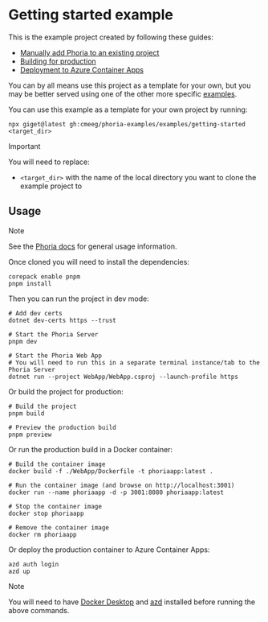# Getting started example

This is the example project created by following these guides:

* [Manually add Phoria to an existing project](https://github.com/CMeeg/phoria/blob/main/docs/guides/getting-started.md##manually-add-phoria-to-an-existing-dotnet-project)
* [Building for production](https://github.com/CMeeg/phoria/blob/main/docs/guides/building-for-production.md)
* [Deployment to Azure Container Apps](https://github.com/CMeeg/phoria/blob/main/docs/guides/deployment.md##deploy-to-azure-container-apps)

You can by all means use this project as a template for your own, but you may be better served using one of the other more specific [examples](https://github.com/CMeeg/phoria-examples/tree/main/examples).

You can use this example as a template for your own project by running:

```shell
npx giget@latest gh:cmeeg/phoria-examples/examples/getting-started <target_dir>
```

> [!IMPORTANT]
> You will need to replace:
> * `<target_dir>` with the name of the local directory you want to clone the example project to

## Usage

> [!NOTE]
> See the [Phoria docs](https://github.com/CMeeg/phoria#usage) for general usage information.

Once cloned you will need to install the dependencies:

```shell
corepack enable pnpm
pnpm install
```

Then you can run the project in dev mode:

```shell
# Add dev certs
dotnet dev-certs https --trust

# Start the Phoria Server
pnpm dev

# Start the Phoria Web App
# You will need to run this in a separate terminal instance/tab to the Phoria Server
dotnet run --project WebApp/WebApp.csproj --launch-profile https
```

Or build the project for production:

```shell
# Build the project
pnpm build

# Preview the production build
pnpm preview
```

Or run the production build in a Docker container:

```shell
# Build the container image
docker build -f ./WebApp/Dockerfile -t phoriaapp:latest .

# Run the container image (and browse on http://localhost:3001)
docker run --name phoriaapp -d -p 3001:8080 phoriaapp:latest

# Stop the container image
docker stop phoriaapp

# Remove the container image
docker rm phoriaapp
```

Or deploy the production container to Azure Container Apps:

```shell
azd auth login
azd up
```

> [!NOTE]
> You will need to have [Docker Desktop](https://docs.docker.com/desktop/) and [azd](https://learn.microsoft.com/en-us/azure/developer/azure-developer-cli/install-azd) installed before running the above commands.
